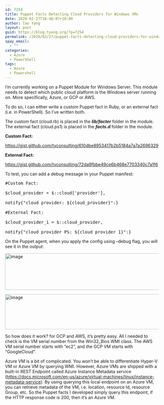 ```yaml
---
id: 7254
title: Puppet Facts Detecting Cloud Providers for Windows VMs
date: 2020-02-27T16:48:07+10:00
author: Tao Yang
layout: post
guid: https://blog.tyang.org/?p=7254
permalink: /2020/02/27/puppet-facts-detecting-cloud-providers-for-windows-vms/
spay_email:
  - ""
categories:
  - Azure
  - PowerShell
tags:
  - Azure
  - Powershell
---
```

I’m currently working on a Puppet Module for Windows Server. This module needs to detect which public cloud platform is the Windows server running on. More specifically, Azure, or GCP or AWS.

To do so, I can either write a custom Puppet fact in Ruby, or an external fact (i.e. in PowerShell). So I’ve written both.

The custom fact (cloud.rb) is placed in the <em><strong>lib/facter</strong></em> folder in the module. The external fact (cloud.ps1) is placed in the <em><strong>facts.d</strong></em> folder in the module.

<strong>Custom Fact:</strong>

https://gist.github.com/tyconsulting/610dbe8953417b2b5184a7a7a2696329

<strong>External Fact:</strong>

https://gist.github.com/tyconsulting/72da9fbbe49ce6b468e7703340c7a1f6

To test, you can add a debug message in your Puppet manifest:

<pre>#Custom Fact:

$cloud_provider = $::cloud['provider'],

notify{"cloud provider: ${cloud_provider}":}

#External Fact:

$cloud_provider_1 = $::cloud_provider,

notify{"cloud provider PS: ${cloud_provider_1}":}
</pre>

On the Puppet agent, when you apply the config using –debug flag, you will see it in the output:

<a href="https://blog.tyang.org/wp-content/uploads/2020/02/image.png"><img style="display: inline; background-image: none;" title="image" src="https://blog.tyang.org/wp-content/uploads/2020/02/image_thumb.png" alt="image" width="582" height="120" border="0" /></a>

<a href="https://blog.tyang.org/wp-content/uploads/2020/02/image-1.png"><img style="display: inline; background-image: none;" title="image" src="https://blog.tyang.org/wp-content/uploads/2020/02/image_thumb-1.png" alt="image" width="583" height="115" border="0" /></a>

So how does it work? for GCP and AWS, it’s pretty easy. All I needed to check is the VM serial number from the Win32_Bios WMI class. The AWS VM serial number starts with “ec2”, and the GCP VM starts with “GoogleCloud”.

Azure VM is a bit of complicated. You won’t be able to differentiate Hyper-V VM or Azure VM by querying WMI. However, Azure VMs are shipped with a built-in REST Endpoint called Azure Instance Metadata service (<a href="https://docs.microsoft.com/en-us/azure/virtual-machines/linux/instance-metadata-service">https://docs.microsoft.com/en-us/azure/virtual-machines/linux/instance-metadata-service</a>). By using querying this local endpoint on an Azure VM, you can retrieve metadata of the VM, i.e. location, resource Id, resource Group, etc. So the Puppet facts I developed simply query this endpoint, if the HTTP response code is 200, then it’s an Azure VM.